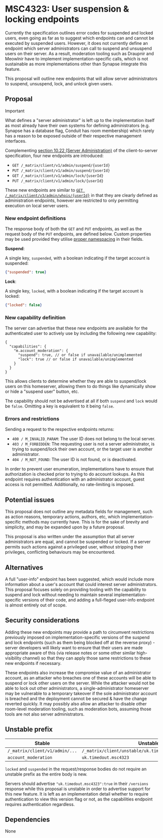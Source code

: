 # MSC4323: User suspension & locking endpoints

Currently the specification outlines error codes for suspended and locked users,
even going as far as to suggest which endpoints can and cannot be executed by suspended users.
However, it does not currently define an endpoint which server administrators can call to suspend
and unsuspend users on their server.
As a result, moderation tooling such as Draupnir and Meowlnir have to implement
implementation-specific calls, which is not sustainable as more implementations other than Synapse
integrate this feature.

This proposal will outline new endpoints that will allow server administrators to
suspend, unsuspend, lock, and unlock given users.

## Proposal

> [!IMPORTANT]
> What defines a "server administrator" is left up to the implementation itself as most already have
> their own systems for defining administrators (e.g. Synapse has a database flag, Conduit has room
> membership) which rarely has a reason to be exposed outside of their respective management
> interfaces.

Complementing [section 10.22 (Server Administration)][p1] of the client-to-server specification,
four new endpoints are introduced:

- `GET /_matrix/client/v1/admin/suspend/{userId}`
- `PUT /_matrix/client/v1/admin/suspend/{userId}`
- `GET /_matrix/client/v1/admin/lock/{userId}`
- `PUT /_matrix/client/v1/admin/lock/{userId}`

These new endpoints are similar to [`GET /_matrix/client/v3/admin/whois/{userId}`][p2] in that they
are clearly defined as administration endpoints, however are restricted to only permitting
execution on local server users.

### New endpoint definitions

The response body of both the `GET` and `PUT` endpoints, as well as the request body of the
`PUT` endpoints, are defined below. Custom properties may be used provided they utilise
[proper namespacing][p3] in their fields.

**Suspend**:

A single key, `suspended`, with a boolean indicating if the target account is suspended:

```json
{"suspended": true}
```

**Lock**:

A single key, `locked`, with a boolean indicating if the target account is locked:

```json
{"locked": false}
```

### New capability definition

The server can advertise that these new endpoints are available for the authenticated user
to actively use by including the following new capability:

```json5
{
  "capabilities": {
    "m.account_moderation": {
      "suspend": true, // or false if unavailable/unimplemented
      "lock": true // or false if unavailable/unimplemented
    }
  }
}
```

This allows clients to determine whether they are able to suspend/lock users on this homeserver,
allowing them to do things like dynamically show or hide a "suspend user" button, etc.

The capability should not be advertised at all if both `suspend` and `lock` would be `false`.
Omitting a key is equivalent to it being `false`.

### Errors and restrictions

Sending a request to the respective endpoints returns:

- `400 / M_INVALID_PARAM`: The user ID does not belong to the local server.
- `403 / M_FORBIDDEN`: The requesting user is not a server administrator, is trying to suspend/lock
  their own account, or the target user is another administrator.
- `404 / M_NOT_FOUND`: The user ID is not found, or is deactivated.

In order to prevent user enumeration, implementations have to ensure that authorization is checked
prior to trying to do account lookups.
As this endpoint requires authentication with an administrator account, guest access is not
permitted. Additionally, no rate-limiting is imposed.

[p1]: https://spec.matrix.org/v1.15/client-server-api/#server-administration
[p2]: https://spec.matrix.org/v1.15/client-server-api/#get_matrixclientv3adminwhoisuserid
[p3]: https://spec.matrix.org/v1.15/appendices/#common-namespaced-identifier-grammar

## Potential issues

This proposal does not outline any metadata fields for management, such as action reasons,
temporary actions, authors, etc, which implementation-specific methods may currently have.
This is for the sake of brevity and simplicity, and may be expanded upon by a future proposal.

This proposal is also written under the assumption that all server administrators are equal, and
cannot be suspended or locked. If a server permits such actions against a privileged user, without
stripping their privileges, conflicting behaviours may be encountered.

## Alternatives

A full "user-info" endpoint has been suggested, which would include more information about a user's
account that could interest server administrators. This proposal focuses solely on providing
tooling with the capability to suspend and lock without needing to maintain several
implementation-specific versions of their code, and adding a full-fleged user-info endpoint is
almost entirely out of scope.

## Security considerations

Adding these new endpoints may provide a path to circumvent restrictions previously imposed on
implementation-specific versions of the suspend and lock endpoints (such as them being blocked off
at the reverse proxy) - server developers will likely want to ensure that their users are made
appropriate aware of this (via release notes or some other similar high-visibility channel) so that
they can apply those same restrictions to these new endpoints if necessary.

These endpoints also increase the compromise value of an administrator account, as an attacker who
breaches one of these accounts will be able to suspend or lock other users on the server. While
the attacker would not be able to lock out other administrators, a single-administrator homeserver
may be vulnerable to a temporary takeover if the sole administrator account is breached and
the deployment cannot be secured & have the change reverted quickly.
It may possibly also allow an attacker to disable other room-level moderation tooling, such as
moderation bots, assuming those tools are not also server administrators.

## Unstable prefix

| Stable | Unstable |
| ------ | -------- |
| `/_matrix/client/v1/admin/...` | `/_matrix/client/unstable/uk.timedout.msc4323/admin/...` |
| `account_moderation` | `uk.timedout.msc4323` |

`locked` and `suspended` in the request/response bodies do not require an unstable prefix
as the entire body is new.

Servers should advertise `"uk.timedout.msc4323":true` in their `/versions` response while this
proposal is unstable in order to advertise support for this new feature.
It is left as an implementation detail whether to require authentication to view this version flag
or not, as the capabilities endpoint requires authentication regardless.

## Dependencies

None

